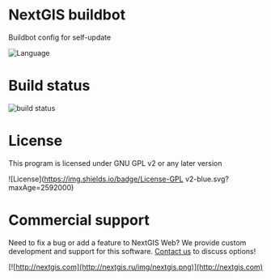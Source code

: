 # NextGIS buildbot

Buildbot config for self-update

![Language](https://img.shields.io/badge/Language-Python-green.svg?maxAge=2592000)

# Build status

![build status](http://buildbot.nextgis.com/png?builder=selfupdate)

# License

This program is licensed under GNU GPL v2 or any later version

![License](https://img.shields.io/badge/License-GPL v2-blue.svg?maxAge=2592000)

# Commercial support

Need to fix a bug or add a feature to NextGIS Web? We provide custom development
and support for this software. [Contact us](http://nextgis.ru/en/contact/) to
discuss options!

[![http://nextgis.com](http://nextgis.ru/img/nextgis.png)](http://nextgis.com)
